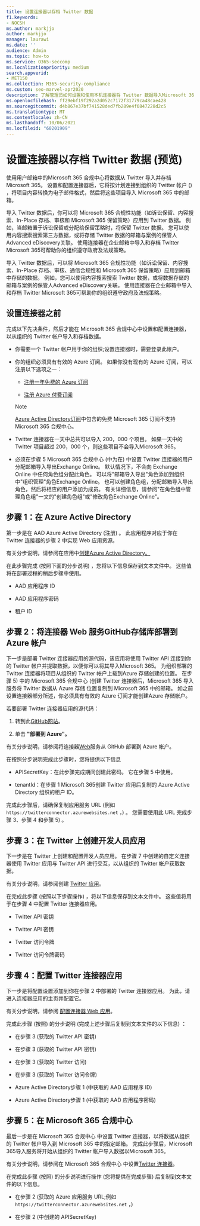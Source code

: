 ```yaml
---
title: 设置连接器以存档 Twitter 数据
f1.keywords:
- NOCSH
ms.author: markjjo
author: markjjo
manager: laurawi
ms.date: ''
audience: Admin
ms.topic: how-to
ms.service: O365-seccomp
ms.localizationpriority: medium
search.appverid:
- MET150
ms.collection: M365-security-compliance
ms.custom: seo-marvel-apr2020
description: 了解管理员如何设置和使用本机连接器将 Twitter 数据导入Microsoft 365。
ms.openlocfilehash: ff29ebf19f292a2d052c7172f31779ca48cae428
ms.sourcegitcommit: d4b867e37bf741528ded7fb289e4f6847228d2c5
ms.translationtype: MT
ms.contentlocale: zh-CN
ms.lasthandoff: 10/06/2021
ms.locfileid: "60201909"
---
```

# <a name="set-up-a-connector-to-archive-twitter-data-preview"></a>设置连接器以存档 Twitter 数据 (预览) 

使用用户邮箱中的Microsoft 365 合规中心将数据从 Twitter 导入并存档Microsoft 365。 设置和配置连接器后，它将按计划连接到组织的 Twitter 帐户 () ，将项目内容转换为电子邮件格式，然后将这些项目导入 Microsoft 365 中的邮箱。

导入 Twitter 数据后，你可以将 Microsoft 365 合规性功能（如诉讼保留、内容搜索、In-Place 存档、审核和 Microsoft 365 保留策略）应用到 Twitter 数据。 例如，当邮箱置于诉讼保留或分配给保留策略时，将保留 Twitter 数据。 您可以使用内容搜索搜索第三方数据，或将存储 Twitter 数据的邮箱与案例的保管人Advanced eDiscovery关联。 使用连接器在企业邮箱中导入和存档 Twitter Microsoft 365可帮助你的组织遵守政府及法规策略。

导入 Twitter 数据后，可以将 Microsoft 365 合规性功能（如诉讼保留、内容搜索、In-Place 存档、审核、通信合规性和 Microsoft 365 保留策略）应用到邮箱中存储的数据。 例如，您可以使用内容搜索搜索 Twitter 数据，或将数据存储的邮箱与案例的保管人Advanced eDiscovery关联。 使用连接器在企业邮箱中导入和存档 Twitter Microsoft 365可帮助你的组织遵守政府及法规策略。

## <a name="before-you-set-up-a-connector"></a>设置连接器之前

完成以下先决条件，然后才能在 Microsoft 365 合规中心中设置和配置连接器，以从组织的 Twitter 帐户导入和存档数据。

- 你需要一个 Twitter 帐户用于你的组织;设置连接器时，需要登录此帐户。

- 你的组织必须具有有效的 Azure 订阅。 如果你没有现有的 Azure 订阅，可以注册以下选项之一：

    - [注册一年免费的 Azure 订阅](https://azure.microsoft.com/free) 

    - [注册 Azure 付费订阅](https://azure.microsoft.com/pricing/purchase-options/pay-as-you-go/)

    > [!NOTE]
    > [Azure Active Directory订阅](use-your-free-azure-ad-subscription-in-office-365.md)中包含的免费 Microsoft 365 订阅不支持 Microsoft 365 合规中心。

- Twitter 连接器在一天中总共可以导入 200，000 个项目。 如果一天中的 Twitter 项目超过 200，000 个，则这些项目不会导入Microsoft 365。

- 必须在步骤 5 Microsoft 365 合规中心 (中为在) 中设置 Twitter 连接器的用户分配邮箱导入导出Exchange Online。 默认情况下，不会向 Exchange Online 中任何角色组分配此角色。 可以将"邮箱导入导出"角色添加到组织中"组织管理"角色Exchange Online。 也可以创建角色组，分配邮箱导入导出角色，然后将相应的用户添加为成员。 有关详细信息，请参阅"在角色[](/Exchange/permissions-exo/role-groups#create-role-groups)组中管理角色组[](/Exchange/permissions-exo/role-groups#modify-role-groups)"一文的"创建角色组"或"修改角色Exchange Online"。

## <a name="step-1-create-an-app-in-azure-active-directory"></a>步骤 1：在 Azure Active Directory

第一步是在 AAD Azure Active Directory (注册) 。 此应用程序对应于你在 Twitter 连接器的步骤 2 中实现 Web 应用资源。

有关分步说明，请参阅在应用中[创建Azure Active Directory。](deploy-twitter-connector.md#step-1-create-an-app-in-azure-active-directory)

在此步骤完成 (按照下面的分步说明) ，您将以下信息保存到文本文件中。 这些值将在部署过程的稍后步骤中使用。

- AAD 应用程序 ID

- AAD 应用程序密码

- 租户 ID

## <a name="step-2-deploy-connector-web-service-from-github-repository-to-your-azure-account"></a>步骤 2：将连接器 Web 服务GitHub存储库部署到 Azure 帐户

下一步是部署 Twitter 连接器应用的源代码，该应用将使用 Twitter API 连接到你的 Twitter 帐户并提取数据，以便你可以将其导入Microsoft 365。 为组织部署的 Twitter 连接器将项目从组织的 Twitter 帐户上载到Azure 存储创建的位置。 在步骤 5) 中的 Microsoft 365 合规中心 (创建 Twitter 连接器后，Microsoft 365 导入服务将 Twitter 数据从 Azure 存储 位置复制到 Microsoft 365 中的邮箱。 如之前设置连接器部分[](#before-you-set-up-a-connector)所述，你必须具有有效的 Azure 订阅才能创建Azure 存储帐户。

若要部署 Twitter 连接器应用的源代码：

1. 转到此[GitHub网站](https://github.com/microsoft/m365-sample-twitter-connector-csharp-aspnet)。

2. 单击 **"部署到 Azure"。**

有关分步说明，请参阅将连接器[Web](deploy-twitter-connector.md#step-2-deploy-the-connector-web-service-from-github-to-your-azure-account)服务从 GitHub 部署到 Azure 帐户。

在按照分步说明完成此步骤时，您将提供以下信息

- APISecretKey：在此步骤完成期间创建此密码。 它在步骤 5 中使用。

- tenantId：在步骤 1 Microsoft 365创建 Twitter 应用后复制的 Azure Active Directory 组织的租户 ID。

完成此步骤后，请确保复制应用服务 URL (例如 `https://twitterconnector.azurewebsites.net` ，) 。 您需要使用此 URL 完成步骤 3、步骤 4 和步骤 5) 。

## <a name="step-3-create-developer-app-on-twitter"></a>步骤 3：在 Twitter 上创建开发人员应用

下一步是在 Twitter 上创建和配置开发人员应用。 在步骤 7 中创建的自定义连接器使用 Twitter 应用与 Twitter API 进行交互，以从组织的 Twitter 帐户获取数据。

有关分步说明，请参阅创建 [Twitter 应用](deploy-twitter-connector.md#step-3-create-the-twitter-app)。

在完成此步骤 (按照以下步骤操作) ，将以下信息保存到文本文件中。 这些值将用于在步骤 4 中配置 Twitter 连接器应用。

- Twitter API 密钥

- Twitter API 密钥

- Twitter 访问令牌

- Twitter 访问令牌密码

## <a name="step-4-configure-the-twitter-connector-app"></a>步骤 4：配置 Twitter 连接器应用

下一步是将配置设置添加到你在步骤 2 中部署的 Twitter 连接器应用。 为此，请进入连接器应用的主页并配置它。

有关分步说明，请参阅 [配置连接器 Web 应用](deploy-twitter-connector.md#step-4-configure-the-connector-web-app)。

完成此步骤 (按照) 的分步说明 (完成上述步骤后复制到文本文件的以下信息) ：

- 在步骤 3 (获取的 Twitter API 密钥) 

- 在步骤 3 (获取的 Twitter API 密钥) 

- 在步骤 3 (获取的 Twitter 访问) 

- 在步骤 3 (获取的 Twitter 访问令牌) 

- Azure Active Directory步骤 1 (中获取的 AAD 应用程序 ID) 

- Azure Active Directory步骤 1 (中获取的 AAD 应用程序密码) 

## <a name="step-5-set-up-a-twitter-connector-in-the-microsoft-365-compliance-center"></a>步骤 5：在 Microsoft 365 合规中心

最后一步是在 Microsoft 365 合规中心 中设置 Twitter 连接器，以将数据从组织的 Twitter 帐户导入到 Microsoft 365 中的指定邮箱。 完成此步骤后，Microsoft 365导入服务将开始从组织的 Twitter 帐户导入数据以Microsoft 365。

有关分步说明，请参阅在 Microsoft 365 合规中心 中设置[Twitter 连接器](deploy-twitter-connector.md#step-5-set-up-a-twitter-connector-in-the-microsoft-365-compliance-center)。 

在完成此步骤 (按照) 的分步说明进行操作 (您将提供在完成步骤) 后复制到文本文件的以下信息。

- 在步骤 2 (获取的 Azure 应用服务 URL;例如 `https://twitterconnector.azurewebsites.net` ，) 

- 在步骤 2 (中创建的 APISecretKey) 